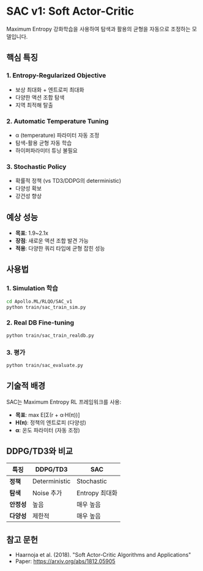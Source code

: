# SAC v1: Soft Actor-Critic

Maximum Entropy 강화학습을 사용하여 탐색과 활용의 균형을 자동으로 조정하는 모델입니다.

## 핵심 특징

### 1. Entropy-Regularized Objective
- 보상 최대화 + 엔트로피 최대화
- 다양한 액션 조합 탐색
- 지역 최적해 탈출

### 2. Automatic Temperature Tuning
- α (temperature) 파라미터 자동 조정
- 탐색-활용 균형 자동 학습
- 하이퍼파라미터 튜닝 불필요

### 3. Stochastic Policy
- 확률적 정책 (vs TD3/DDPG의 deterministic)
- 다양성 확보
- 강건성 향상

## 예상 성능

- **목표**: 1.9~2.1x
- **장점**: 새로운 액션 조합 발견 가능
- **적용**: 다양한 쿼리 타입에 균형 잡힌 성능

## 사용법

### 1. Simulation 학습

```bash
cd Apollo.ML/RLQO/SAC_v1
python train/sac_train_sim.py
```

### 2. Real DB Fine-tuning

```bash
python train/sac_train_realdb.py
```

### 3. 평가

```bash
python train/sac_evaluate.py
```

## 기술적 배경

SAC는 Maximum Entropy RL 프레임워크를 사용:

- **목표**: max E[Σ(r + α·H(π))]
- **H(π)**: 정책의 엔트로피 (다양성)
- **α**: 온도 파라미터 (자동 조정)

## DDPG/TD3와 비교

| 특징 | DDPG/TD3 | SAC |
|------|----------|-----|
| **정책** | Deterministic | Stochastic |
| **탐색** | Noise 추가 | Entropy 최대화 |
| **안정성** | 높음 | 매우 높음 |
| **다양성** | 제한적 | 매우 높음 |

## 참고 문헌

- Haarnoja et al. (2018). "Soft Actor-Critic Algorithms and Applications"
- Paper: https://arxiv.org/abs/1812.05905

